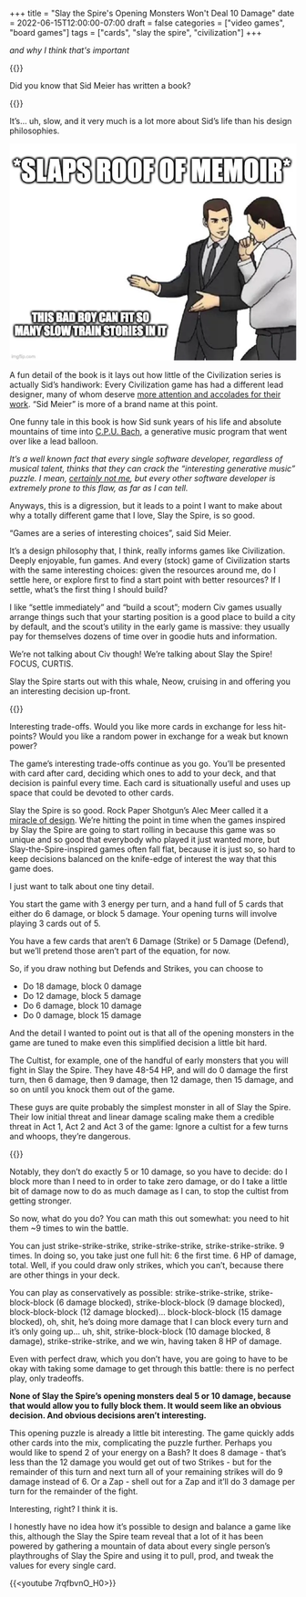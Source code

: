 +++
title = "Slay the Spire's Opening Monsters Won't Deal 10 Damage"
date = 2022-06-15T12:00:00-07:00
draft = false
categories = ["video games", "board games"]
tags = ["cards", "slay the spire", "civilization"]
+++

_and why I think that's important_

{{<imgwebp src="greetings.png">}}

<!--more-->

Did you know that Sid Meier has written a book?

{{<imgwebp src="memoir.png">}}

It’s… uh, slow, and it very much is a lot more about Sid’s life than his design philosophies.

![](./trainstories.png)

A fun detail of the book is it lays out how little of the Civilization series is actually Sid’s handiwork: Every Civilization game has had a different lead designer, many of whom deserve [more attention and accolades for their work](https://en.wikipedia.org/wiki/Brian_Reynolds_(game_designer)). “Sid Meier” is more of a brand name at this point.

One funny tale in this book is how Sid sunk years of his life and absolute mountains of time into [C.P.U. Bach](https://en.wikipedia.org/wiki/C.P.U._Bach), a generative music program that went over like a lead balloon.


_It’s a well known fact that every single software developer, regardless of musical talent, thinks that they can crack the “interesting generative music” puzzle. I mean, [certainly not me](/videos/2020/a_terrible_concert/), but every other software developer is extremely prone to this flaw, as far as I can tell._

Anyways, this is a digression, but it leads to a point I want to make about why a totally different game that I love, Slay the Spire, is so good.

“Games are a series of interesting choices”, said Sid Meier.

It’s a design philosophy that, I think, really informs games like Civilization. Deeply enjoyable, fun games. And every (stock) game of Civilization starts with the same interesting choices: given the resources around me, do I settle here, or explore first to find a start point with better resources? If I settle, what’s the first thing I should build?

I like “settle immediately” and “build a scout”; modern Civ games usually arrange things such that your starting position is a good place to build a city by default, and the scout’s utility in the early game is massive: they usually pay for themselves dozens of time over in goodie huts and information.

We’re not talking about Civ though! We’re talking about Slay the Spire! FOCUS, CURTIS.

Slay the Spire starts out with this whale, Neow, cruising in and offering you an interesting decision up-front.

{{<imgwebp src="greetings.png">}}

Interesting trade-offs. Would you like more cards in exchange for less hit-points? Would you like a random power in exchange for a weak but known power?

The game’s interesting trade-offs continue as you go. You’ll be presented with card after card, deciding which ones to add to your deck, and that decision is painful every time. Each card is situationally useful and uses up space that could be devoted to other cards.

Slay the Spire is so good. Rock Paper Shotgun’s Alec Meer called it a [miracle of design](https://www.rockpapershotgun.com/slay-the-spire-review). We’re hitting the point in time when the games inspired by Slay the Spire are going to start rolling in because this game was so unique and so good that everybody who played it just wanted more, but Slay-the-Spire-inspired games often fall flat, because it is just so, so hard to keep decisions balanced on the knife-edge of interest the way that this game does.

I just want to talk about one tiny detail.

You start the game with 3 energy per turn, and a hand full of 5 cards that either do 6 damage, or block 5 damage. Your opening turns will involve playing 3 cards out of 5.

You have a few cards that aren’t 6 Damage (Strike) or 5 Damage (Defend), but we’ll pretend those aren’t part of the equation, for now.

So, if you draw nothing but Defends and Strikes, you can choose to

* Do 18 damage, block 0 damage
* Do 12 damage, block 5 damage
* Do 6 damage, block 10 damage
* Do 0 damage, block 15 damage

And the detail I wanted to point out is that all of the opening monsters in the game are tuned to make even this simplified decision a little bit hard.

The Cultist, for example, one of the handful of early monsters that you will fight in Slay the Spire. They have 48-54 HP, and will do 0 damage the first turn, then 6 damage, then 9 damage, then 12 damage, then 15 damage, and so on until you knock them out of the game.

These guys are quite probably the simplest monster in all of Slay the Spire. Their low initial threat and linear damage scaling make them a credible threat in Act 1, Act 2 and Act 3 of the game: Ignore a cultist for a few turns and whoops, they’re dangerous.

{{<imgwebp src="cultist.png">}}

Notably, they don’t do exactly 5 or 10 damage, so you have to decide: do I block more than I need to in order to take zero damage, or do I take a little bit of damage now to do as much damage as I can, to stop the cultist from getting stronger.

So now, what do you do? You can math this out somewhat: you need to hit them ~9 times to win the battle.

You can just strike-strike-strike, strike-strike-strike, strike-strike-strike. 9 times. In doing so, you take just one full hit: 6 the first time. 6 HP of damage, total. Well, if you could draw only strikes, which you can’t, because there are other things in your deck.

You can play as conservatively as possible: strike-strike-strike, strike-block-block (6 damage blocked), strike-block-block (9 damage blocked), block-block-block (12 damage blocked)… block-block-block (15 damage blocked), oh, shit, he’s doing more damage that I can block every turn and it’s only going up… uh, shit, strike-block-block (10 damage blocked, 8 damage), strike-strike-strike, and we win, having taken 8 HP of damage.

Even with perfect draw, which you don’t have, you are going to have to be okay with taking some damage to get through this battle: there is no perfect play, only tradeoffs.

**None of Slay the Spire’s opening monsters deal 5 or 10 damage, because that would allow you to fully block them. It would seem like an obvious decision. And obvious decisions aren’t interesting.**

 This opening puzzle is already a little bit interesting. The game quickly adds other cards into the mix, complicating the puzzle further. Perhaps you would like to spend 2 of your energy on a Bash? It does 8 damage - that’s less than the 12 damage you would get out of two Strikes - but for the remainder of this turn and next turn all of your remaining strikes will do 9 damage instead of 6. Or a Zap - shell out for a Zap and it’ll do 3 damage per turn for the remainder of the fight.

Interesting, right? I think it is.

I honestly have no idea how it’s possible to design and balance a game like this, although the Slay the Spire team reveal that a lot of it has been powered by gathering a mountain of data about every single person’s playthroughs of Slay the Spire and using it to pull, prod, and tweak the values for every single card.

{{<youtube 7rqfbvnO_H0>}}